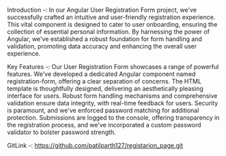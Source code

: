 Introduction -:
In our Angular User Registration Form project, we've successfully crafted an intuitive and user-friendly registration experience. This vital component is designed to cater to user onboarding, ensuring the collection of essential personal information. By harnessing the power of Angular, we've established a robust foundation for form handling and validation, promoting data accuracy and enhancing the overall user experience.

Key Features -:
Our User Registration Form showcases a range of powerful features. We've developed a dedicated Angular component named registration-form, offering a clear separation of concerns. The HTML template is thoughtfully designed, delivering an aesthetically pleasing interface for users. Robust form handling mechanisms and comprehensive validation ensure data integrity, with real-time feedback for users. Security is paramount, and we've enforced password matching for additional protection. Submissions are logged to the console, offering transparency in the registration process, and we've incorporated a custom password validator to bolster password strength.

GitLink -: https://github.com/patilparth127/registarion_page.git